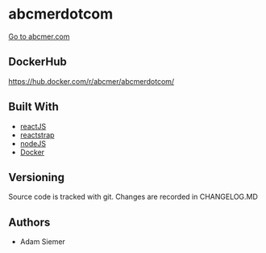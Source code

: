 
# abcmerdotcom
[Go to abcmer.com](http://abcmer.com)

## DockerHub

https://hub.docker.com/r/abcmer/abcmerdotcom/

## Built With

* [reactJS](https://reactjs.org/)
* [reactstrap](https://reactstrap.github.io/)
* [nodeJS](https://nodejs.org/en/)
* [Docker](https://www.docker.com/)

## Versioning

Source code is tracked with git. Changes are recorded in CHANGELOG.MD

## Authors

* Adam Siemer

